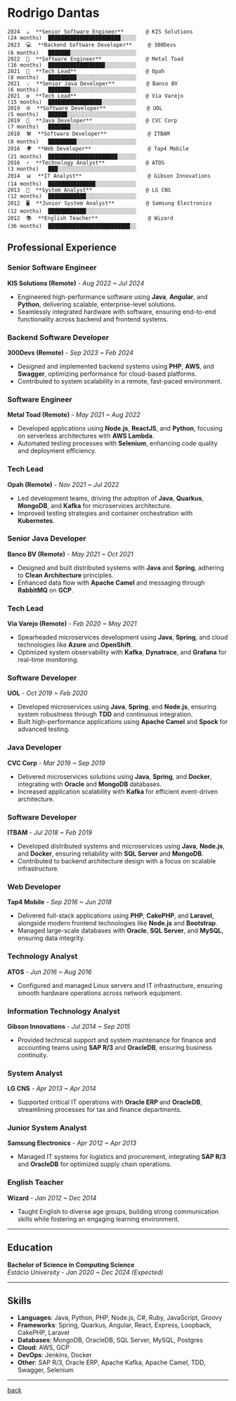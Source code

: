 # Rodrigo Dantas

```plaintext
2024  ☕  **Senior Software Engineer**       @ KIS Solutions          (24 months)  ███████████████████████░░░░░
2023  💻  **Backend Software Developer**     @ 300Devs                (6 months)   ███████░░░░░░░░░░░░░░░░░░░░░  
2022  🚀  **Software Engineer**              @ Metal Toad             (16 months)  ██████████████████░░░░░░░░░░  
2021  🎯  **Tech Lead**                      @ Opah                   (8 months)   █████████░░░░░░░░░░░░░░░░░░░  
2021  💡  **Senior Java Developer**          @ Banco BV               (6 months)   ███████░░░░░░░░░░░░░░░░░░░░░  
2021  ⚙️  **Tech Lead**                      @ Via Varejo             (15 months)  █████████████████░░░░░░░░░░░  
2019  🌐  **Software Developer**             @ UOL                    (5 months)   ██████░░░░░░░░░░░░░░░░░░░░░░  
2019  💼  **Java Developer**                 @ CVC Corp               (7 months)   ███████░░░░░░░░░░░░░░░░░░░░░  
2018  🛠️  **Software Developer**             @ ITBAM                  (8 months)   █████████░░░░░░░░░░░░░░░░░░░  
2016  🌍  **Web Developer**                  @ Tap4 Mobile            (21 months)  ██████████████████████░░░░░░  
2016  ⚡  **Technology Analyst**             @ ATOS                   (3 months)   ███░░░░░░░░░░░░░░░░░░░░░░░░░  
2014  📊  **IT Analyst**                     @ Gibson Innovations     (14 months)  ███████████████░░░░░░░░░░░░░  
2013  🔧  **System Analyst**                 @ LG CNS                 (12 months)  ████████████░░░░░░░░░░░░░░░░  
2012  🖥️  **Junior System Analyst**          @ Samsung Electronics    (12 months)  ████████████░░░░░░░░░░░░░░░░  
2012  📚  **English Teacher**                @ Wizard                 (36 months)  ██████████████████████████░░  
```

## Professional Experience

### Senior Software Engineer  
**KIS Solutions (Remote)** - *Aug 2022 ~ Jul 2024*  
- Engineered high-performance software using **Java**, **Angular**, and **Python**, delivering scalable, enterprise-level solutions.
- Seamlessly integrated hardware with software, ensuring end-to-end functionality across backend and frontend systems.

### Backend Software Developer  
**300Devs (Remote)** - *Sep 2023 ~ Feb 2024*  
- Designed and implemented backend systems using **PHP**, **AWS**, and **Swagger**, optimizing performance for cloud-based platforms.
- Contributed to system scalability in a remote, fast-paced environment.

### Software Engineer  
**Metal Toad (Remote)** - *May 2021 ~ Aug 2022*  
- Developed applications using **Node.js**, **ReactJS**, and **Python**, focusing on serverless architectures with **AWS Lambda**.
- Automated testing processes with **Selenium**, enhancing code quality and deployment efficiency.

### Tech Lead  
**Opah (Remote)** - *Nov 2021 ~ Jul 2022*  
- Led development teams, driving the adoption of **Java**, **Quarkus**, **MongoDB**, and **Kafka** for microservices architecture.
- Improved testing strategies and container orchestration with **Kubernetes**.

### Senior Java Developer  
**Banco BV (Remote)** - *May 2021 ~ Oct 2021*  
- Designed and built distributed systems with **Java** and **Spring**, adhering to **Clean Architecture** principles.
- Enhanced data flow with **Apache Camel** and messaging through **RabbitMQ** on **GCP**.

### Tech Lead  
**Via Varejo (Remote)** - *Feb 2020 ~ May 2021*  
- Spearheaded microservices development using **Java**, **Spring**, and cloud technologies like **Azure** and **OpenShift**.
- Optimized system observability with **Kafka**, **Dynatrace**, and **Grafana** for real-time monitoring.

### Software Developer  
**UOL** - *Oct 2019 ~ Feb 2020*  
- Developed microservices using **Java**, **Spring**, and **Node.js**, ensuring system robustness through **TDD** and continuous integration.
- Built high-performance applications using **Apache Camel** and **Spock** for advanced testing.

### Java Developer  
**CVC Corp** - *Mar 2019 ~ Sep 2019*  
- Delivered microservices solutions using **Java**, **Spring**, and **Docker**, integrating with **Oracle** and **MongoDB** databases.
- Increased application scalability with **Kafka** for efficient event-driven architecture.

### Software Developer  
**ITBAM** - *Jul 2018 ~ Feb 2019*  
- Developed distributed systems and microservices using **Java**, **Node.js**, and **Docker**, ensuring reliability with **SQL Server** and **MongoDB**.
- Contributed to backend architecture design with a focus on scalable infrastructure.

### Web Developer  
**Tap4 Mobile** - *Sep 2016 ~ Jun 2018*  
- Delivered full-stack applications using **PHP**, **CakePHP**, and **Laravel**, alongside modern frontend technologies like **Node.js** and **Bootstrap**.
- Managed large-scale databases with **Oracle**, **SQL Server**, and **MySQL**, ensuring data integrity.

### Technology Analyst  
**ATOS** - *Jun 2016 ~ Aug 2016*  
- Configured and managed Linux servers and IT infrastructure, ensuring smooth hardware operations across network equipment.

### Information Technology Analyst  
**Gibson Innovations** - *Jul 2014 ~ Sep 2015*  
- Provided technical support and system maintenance for finance and accounting teams using **SAP R/3** and **OracleDB**, ensuring business continuity.

### System Analyst  
**LG CNS** - *Apr 2013 ~ Apr 2014*  
- Supported critical IT operations with **Oracle ERP** and **OracleDB**, streamlining processes for tax and finance departments.

### Junior System Analyst  
**Samsung Electronics** - *Apr 2012 ~ Apr 2013*  
- Managed IT systems for logistics and procurement, integrating **SAP R/3** and **OracleDB** for optimized supply chain operations.

### English Teacher  
**Wizard** - *Jan 2012 ~ Dec 2014*  
- Taught English to diverse age groups, building strong communication skills while fostering an engaging learning environment.

---

## Education

**Bachelor of Science in Computing Science**  
*Estácio University* - *Jan 2020 ~ Dec 2024 (Expected)*

---

## Skills

- **Languages**: Java, Python, PHP, Node.js, C#, Ruby, JavaScript, Groovy  
- **Frameworks**: Spring, Quarkus, Angular, React, Express, Loopback, CakePHP, Laravel  
- **Databases**: MongoDB, OracleDB, SQL Server, MySQL, Postgres  
- **Cloud**: AWS, GCP  
- **DevOps**: Jenkins, Docker  
- **Other**: SAP R/3, Oracle ERP, Apache Kafka, Apache Camel, TDD, Swagger, Selenium

---

[back](../README.md)
